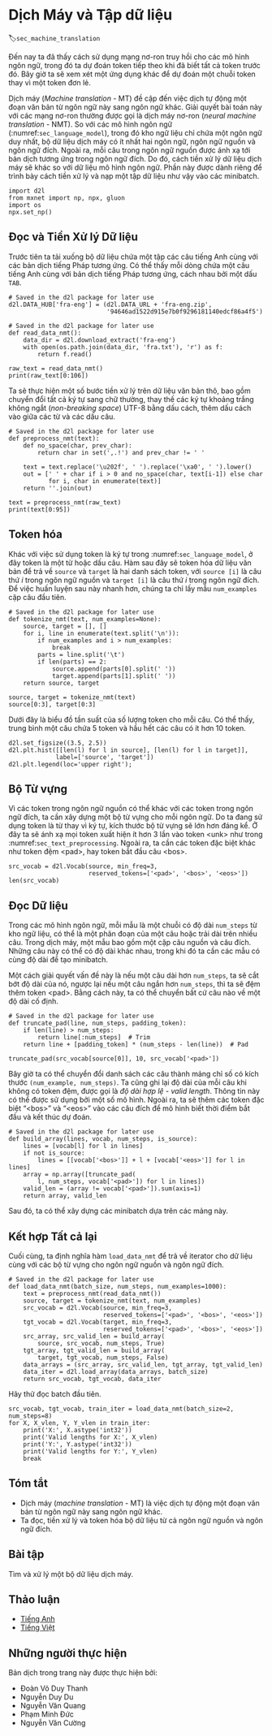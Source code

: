 <!-- ===================== Bắt đầu dịch Phần 1 ==================== -->
<!-- ========================================= REVISE - BẮT ĐẦU =================================== -->

<!--
# Machine Translation and the Dataset
-->

# Dịch Máy và Tập dữ liệu
:label:`sec_machine_translation`

<!--
So far we see how to use recurrent neural networks for language models, in which we predict the next token given all previous tokens in an article.
Now let us have a look at a different application, machine translation, whose predict output is no longer a single token, but a list of tokens.
-->

Đến nay ta đã thấy cách sử dụng mạng nơ-ron truy hồi cho các mô hình ngôn ngữ, trong đó ta dự đoán token tiếp theo khi đã biết tất cả token trước đó.
Bây giờ ta sẽ xem xét một ứng dụng khác để dự đoán một chuỗi token thay vì một token đơn lẻ.

<!--
Machine translation (MT) refers to the automatic translation of a segment of text from one language to another.
Solving this problem with neural networks is often called neural machine translation (NMT).
Compared to language models (:numref:`sec_language_model`), in which the corpus only contains a single language, 
machine translation dataset has at least two languages, the source language and the target language.
In addition, each sentence in the source language is mapped to the according translation in the target language.
Therefore, the data preprocessing for machine translation data is different to the one for language models.
This section is dedicated to demonstrate how to pre-process such a dataset and then load into a set of minibatches.
-->

Dịch máy (_Machine translation_ - MT) đề cập đến việc dịch tự động một đoạn văn bản từ ngôn ngữ này sang ngôn ngữ khác.
Giải quyết bài toán này với các mạng nơ-ron thường được gọi là dịch máy nơ-ron (_neural machine translation_ - NMT).
So với các mô hình ngôn ngữ (:numref:`sec_language_model`), trong đó kho ngữ liệu chỉ chứa một ngôn ngữ duy nhất, bộ dữ liệu dịch máy có ít nhất hai ngôn ngữ, ngôn ngữ nguồn và ngôn ngữ đích.
Ngoài ra, mỗi câu trong ngôn ngữ nguồn được ánh xạ tới bản dịch tương ứng trong ngôn ngữ đích.
Do đó, cách tiền xử lý dữ liệu dịch máy sẽ khác so với dữ liệu mô hình ngôn ngữ.
Phần này được dành riêng để trình bày cách tiền xử lý và nạp một tập dữ liệu như vậy vào các minibatch.


```{.python .input  n=1}
import d2l
from mxnet import np, npx, gluon
import os
npx.set_np()
```

<!--
## Reading and Preprocessing the Dataset
-->

## Đọc và Tiền Xử lý Dữ liệu

<!--
We first download a dataset that contains a set of English sentences with the corresponding French translations.
As can be seen that each line contains an English sentence with its French translation, which are separated by a `TAB`.
-->

Trước tiên ta tải xuống bộ dữ liệu chứa một tập các câu tiếng Anh cùng với các bản dịch tiếng Pháp tương ứng.
Có thể thấy mỗi dòng chứa một câu tiếng Anh cùng với bản dịch tiếng Pháp tương ứng, cách nhau bởi một dấu `TAB`.


```{.python .input  n=2}
# Saved in the d2l package for later use
d2l.DATA_HUB['fra-eng'] = (d2l.DATA_URL + 'fra-eng.zip',
                           '94646ad1522d915e7b0f9296181140edcf86a4f5')

# Saved in the d2l package for later use
def read_data_nmt():
    data_dir = d2l.download_extract('fra-eng')
    with open(os.path.join(data_dir, 'fra.txt'), 'r') as f:
        return f.read()

raw_text = read_data_nmt()
print(raw_text[0:106])
```

<!--
We perform several preprocessing steps on the raw text data, including ignoring cases, replacing UTF-8 non-breaking space with space, and adding space between words and punctuation marks.
-->

Ta sẽ thực hiện một số bước tiền xử lý trên dữ liệu văn bản thô, bao gồm chuyển đổi tất cả ký tự sang chữ thường, thay thế các ký tự khoảng trắng không ngắt (*non-breaking space*) UTF-8 bằng dấu cách, thêm dấu cách vào giữa các từ và các dấu câu.

```{.python .input  n=3}
# Saved in the d2l package for later use
def preprocess_nmt(text):
    def no_space(char, prev_char):
        return char in set(',.!') and prev_char != ' '

    text = text.replace('\u202f', ' ').replace('\xa0', ' ').lower()
    out = [' ' + char if i > 0 and no_space(char, text[i-1]) else char
           for i, char in enumerate(text)]
    return ''.join(out)

text = preprocess_nmt(raw_text)
print(text[0:95])
```

<!-- ===================== Kết thúc dịch Phần 1 ===================== -->

<!-- ===================== Bắt đầu dịch Phần 2 ===================== -->

<!--
## Tokenization
-->

## Token hóa

<!--
Different to using character tokens in :numref:`sec_language_model`, here a token is either a word or a punctuation mark.
The following function tokenizes the text data to return `source` and `target`.
Each one is a list of token list, with `source[i]` is the $i^\mathrm{th}$ sentence in the source language and `target[i]` is the $i^\mathrm{th}$ sentence in the target language.
To make the latter training faster, we sample the first `num_examples` sentences pairs.
-->

Khác với việc sử dụng token là ký tự trong :numref:`sec_language_model`, ở đây token là một từ hoặc dấu câu.
Hàm sau đây sẽ token hóa dữ liệu văn bản để trả về `source` và `target` là hai danh sách token, với `source [i]` là câu thứ $i$ trong ngôn ngữ nguồn và `target [i]` là câu thứ $i$ trong ngôn ngữ đích.
Để việc huấn luyện sau này nhanh hơn, chúng ta chỉ lấy mẫu `num_examples` cặp câu đầu tiên.


```{.python .input  n=4}
# Saved in the d2l package for later use
def tokenize_nmt(text, num_examples=None):
    source, target = [], []
    for i, line in enumerate(text.split('\n')):
        if num_examples and i > num_examples:
            break
        parts = line.split('\t')
        if len(parts) == 2:
            source.append(parts[0].split(' '))
            target.append(parts[1].split(' '))
    return source, target

source, target = tokenize_nmt(text)
source[0:3], target[0:3]
```

<!--
We visualize the histogram of the number of tokens per sentence in the following figure.
As can be seen, a sentence in average contains 5 tokens, and most of the sentences have less than 10 tokens.
-->

Dưới đây là biểu đồ tần suất của số lượng token cho mỗi câu.
Có thể thấy, trung bình một câu chứa 5 token và hầu hết các câu có ít hơn 10 token.

```{.python .input  n=5}
d2l.set_figsize((3.5, 2.5))
d2l.plt.hist([[len(l) for l in source], [len(l) for l in target]],
             label=['source', 'target'])
d2l.plt.legend(loc='upper right');
```

<!--
## Vocabulary
-->

## Bộ Từ vựng

<!--
Since the tokens in the source language could be different to the ones in the target language, we need to build a vocabulary for each of them.
Since we are using words instead of characters  as tokens, it makes the vocabulary size significantly large.
Here we map every token that appears less than 3 times into the &lt;unk&gt; token :numref:`sec_text_preprocessing`.
In addition, we need other special tokens such as padding and sentence beginnings.
-->

Vì các token trong ngôn ngữ nguồn có thể khác với các token trong ngôn ngữ đích, ta cần xây dựng một bộ từ vựng cho mỗi ngôn ngữ.
Do ta đang sử dụng token là từ thay vì ký tự, kích thước bộ từ vựng sẽ lớn hơn đáng kể.
Ở đây ta sẽ ánh xạ mọi token xuất hiện ít hơn 3 lần vào token &lt;unk&gt; như trong :numref:`sec_text_preprocessing`.
Ngoài ra, ta cần các token đặc biệt khác như token đệm &lt;pad&gt;, hay token bắt đầu câu &lt;bos&gt;.

```{.python .input  n=6}
src_vocab = d2l.Vocab(source, min_freq=3,
                      reserved_tokens=['<pad>', '<bos>', '<eos>'])
len(src_vocab)
```

<!--
## Loading the Dataset
-->

## Đọc Dữ liệu

<!--
In language models, each example is a `num_steps` length sequence from the corpus, which may be a segment of a sentence, or span over multiple sentences.
In machine translation, an example should contain a pair of source sentence and target sentence.
These sentences might have different lengths, while we need same length examples to form a minibatch.
-->

Trong các mô hình ngôn ngữ, mỗi mẫu là một chuỗi có độ dài `num_steps` từ kho ngữ liệu, có thể là một phân đoạn của một câu hoặc trải dài trên nhiều câu.
Trong dịch máy, một mẫu bao gồm một cặp câu nguồn và câu đích.
Những câu này có thể có độ dài khác nhau, trong khi đó ta cần các mẫu có cùng độ dài để tạo minibatch.

<!--
One way to solve this problem is that if a sentence is longer than `num_steps`, we trim its length, otherwise pad with a special &lt;pad&gt; token to meet the length.
Therefore we could transform any sentence to a fixed length.
-->

Một cách giải quyết vấn đề này là nếu một câu dài hơn `num_steps`, ta sẽ cắt bớt độ dài của nó, ngược lại nếu một câu ngắn hơn `num_steps`, thì ta sẽ đệm thêm token &lt;pad&gt;.
Bằng cách này, ta có thể chuyển bất cứ câu nào về một độ dài cố định.

```{.python .input  n=7}
# Saved in the d2l package for later use
def truncate_pad(line, num_steps, padding_token):
    if len(line) > num_steps:
        return line[:num_steps]  # Trim
    return line + [padding_token] * (num_steps - len(line))  # Pad

truncate_pad(src_vocab[source[0]], 10, src_vocab['<pad>'])
```

<!-- ===================== Kết thúc dịch Phần 2 ===================== -->

<!-- ===================== Bắt đầu dịch Phần 3 ===================== -->


<!--
Now we can convert a list of sentences into an `(num_example, num_steps)` index array.
We also record the length of each sentence without the padding tokens, called *valid length*, which might be used by some models.
In addition, we add the special “&lt;bos&gt;” and “&lt;eos&gt;” tokens to the target sentences so that our model will know the signals for starting and ending predicting.
-->

Bây giờ ta có thể chuyển đổi danh sách các câu thành mảng chỉ số có kích thước `(num_example, num_steps)`.
Ta cũng ghi lại độ dài của mỗi câu khi không có token đệm, được gọi là *độ dài hợp lệ - valid length*. Thông tin này có thể được sử dụng bởi một số mô hình.
Ngoài ra, ta sẽ thêm các token đặc biệt “&lt;bos&gt;” và “&lt;eos&gt;” vào các câu đích để mô hình biết thời điểm bắt đầu và kết thúc dự đoán.

```{.python .input  n=8}
# Saved in the d2l package for later use
def build_array(lines, vocab, num_steps, is_source):
    lines = [vocab[l] for l in lines]
    if not is_source:
        lines = [[vocab['<bos>']] + l + [vocab['<eos>']] for l in lines]
    array = np.array([truncate_pad(
        l, num_steps, vocab['<pad>']) for l in lines])
    valid_len = (array != vocab['<pad>']).sum(axis=1)
    return array, valid_len
```


<!--
Then we can construct minibatches based on these arrays.
-->

Sau đó, ta có thể xây dựng các minibatch dựa trên các mảng này.

<!--
## Putting All Things Together
-->

## Kết hợp Tất cả lại

<!--
Finally, we define the function `load_data_nmt` to return the data iterator with the vocabularies for source language and target language.
-->

Cuối cùng, ta định nghĩa hàm `load_data_nmt` để trả về iterator cho dữ liệu cùng với các bộ từ vựng cho ngôn ngữ nguồn và ngôn ngữ đích.


```{.python .input  n=9}
# Saved in the d2l package for later use
def load_data_nmt(batch_size, num_steps, num_examples=1000):
    text = preprocess_nmt(read_data_nmt())
    source, target = tokenize_nmt(text, num_examples)
    src_vocab = d2l.Vocab(source, min_freq=3,
                          reserved_tokens=['<pad>', '<bos>', '<eos>'])
    tgt_vocab = d2l.Vocab(target, min_freq=3,
                          reserved_tokens=['<pad>', '<bos>', '<eos>'])
    src_array, src_valid_len = build_array(
        source, src_vocab, num_steps, True)
    tgt_array, tgt_valid_len = build_array(
        target, tgt_vocab, num_steps, False)
    data_arrays = (src_array, src_valid_len, tgt_array, tgt_valid_len)
    data_iter = d2l.load_array(data_arrays, batch_size)
    return src_vocab, tgt_vocab, data_iter
```

<!--
Let us read the first batch.
-->

Hãy thử đọc batch đầu tiên.


```{.python .input  n=10}
src_vocab, tgt_vocab, train_iter = load_data_nmt(batch_size=2, num_steps=8)
for X, X_vlen, Y, Y_vlen in train_iter:
    print('X:', X.astype('int32'))
    print('Valid lengths for X:', X_vlen)
    print('Y:', Y.astype('int32'))
    print('Valid lengths for Y:', Y_vlen)
    break
```

<!--
## Summary
-->

## Tóm tắt

<!--
* Machine translation (MT) refers to the automatic translation of a segment of text from one language to another.
* We read, preprocess, and tokenize the datasets from both source language and target language.
-->

* Dịch máy (_machine translation_ - MT) là việc dịch tự động một đoạn văn bản từ ngôn ngữ này sang ngôn ngữ khác.
* Ta đọc, tiền xử lý và token hóa bộ dữ liệu từ cả ngôn ngữ nguồn và ngôn ngữ đích.


<!--
## Exercises
-->

## Bài tập

<!--
Find a machine translation dataset online and process it.
-->

Tìm và xử lý một bộ dữ liệu dịch máy.

<!-- ===================== Kết thúc dịch Phần 3 ===================== -->
<!-- ========================================= REVISE - KẾT THÚC =================================== -->

## Thảo luận
* [Tiếng Anh](https://discuss.mxnet.io/t/2396)
* [Tiếng Việt](https://forum.machinelearningcoban.com/c/d2l)

## Những người thực hiện
Bản dịch trong trang này được thực hiện bởi:
<!--
Tác giả của mỗi Pull Request điền tên mình và tên những người review mà bạn thấy
hữu ích vào từng phần tương ứng. Mỗi dòng một tên, bắt đầu bằng dấu `*`.

Lưu ý:
* Nếu reviewer không cung cấp tên, bạn có thể dùng tên tài khoản GitHub của họ
với dấu `@` ở đầu. Ví dụ: @aivivn.

* Tên đầy đủ của các reviewer có thể được tìm thấy tại https://github.com/aivivn/d2l-vn/blob/master/docs/contributors_info.md
-->

* Đoàn Võ Duy Thanh
* Nguyễn Duy Du
* Nguyễn Văn Quang
* Phạm Minh Đức
* Nguyễn Văn Cường